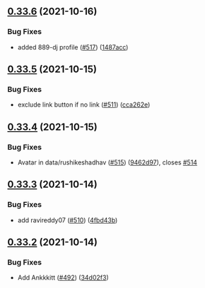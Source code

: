 ## [0.33.6](https://github.com/EddieHubCommunity/LinkFree/compare/v0.33.5...v0.33.6) (2021-10-16)


### Bug Fixes

* added 889-dj profile ([#517](https://github.com/EddieHubCommunity/LinkFree/issues/517)) ([1487acc](https://github.com/EddieHubCommunity/LinkFree/commit/1487acc7e0c766cb61f71d2be11ad227d4660511))



## [0.33.5](https://github.com/EddieHubCommunity/LinkFree/compare/v0.33.4...v0.33.5) (2021-10-15)


### Bug Fixes

* exclude link button if no link ([#511](https://github.com/EddieHubCommunity/LinkFree/issues/511)) ([cca262e](https://github.com/EddieHubCommunity/LinkFree/commit/cca262eff42b80ff31bce44d553e7380ec730286))



## [0.33.4](https://github.com/EddieHubCommunity/LinkFree/compare/v0.33.3...v0.33.4) (2021-10-15)


### Bug Fixes

* Avatar in data/rushikeshadhav ([#515](https://github.com/EddieHubCommunity/LinkFree/issues/515)) ([9462d97](https://github.com/EddieHubCommunity/LinkFree/commit/9462d977ca17b29915abc7196cf55dc636cd026b)), closes [#514](https://github.com/EddieHubCommunity/LinkFree/issues/514)



## [0.33.3](https://github.com/EddieHubCommunity/LinkFree/compare/v0.33.2...v0.33.3) (2021-10-14)


### Bug Fixes

* add ravireddy07 ([#510](https://github.com/EddieHubCommunity/LinkFree/issues/510)) ([4fbd43b](https://github.com/EddieHubCommunity/LinkFree/commit/4fbd43b3e54b178854cfc1049d3ca4df4cec1bb4))



## [0.33.2](https://github.com/EddieHubCommunity/LinkFree/compare/v0.33.1...v0.33.2) (2021-10-14)


### Bug Fixes

* Add Ankkkitt ([#492](https://github.com/EddieHubCommunity/LinkFree/issues/492)) ([34d02f3](https://github.com/EddieHubCommunity/LinkFree/commit/34d02f38f91fbf1463d0399550b38f018ec3ebf2))



